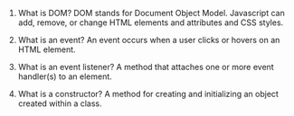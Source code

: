 1.	What is DOM?
	DOM stands for Document Object Model. Javascript can add, remove, or change HTML elements and attributes and CSS styles.

2.	What is an event?
	An event occurs when a user clicks or hovers on an HTML element.

3.	What is an event listener?
	A method that attaches one or more event handler(s) to an element.
	
4.	What is a constructor?
	A method for creating and initializing an object created within a class.